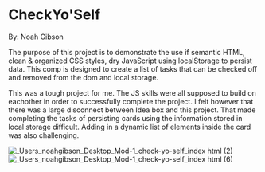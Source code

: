 # CheckYo'Self

By: Noah Gibson

The purpose of this project is to demonstrate the use if semantic HTML, clean & organized CSS styles, dry JavaScript using localStorage to persist data. This comp is designed to create a list of tasks that can be checked off and removed from the dom and local storage.

This was a tough project for me. The JS skills were all supposed to build on eachother in order to successfully complete the project. I felt however that there was a large disconnect between Idea box and this project. That made completing the tasks of persisting cards using the information stored in local storage difficult. Adding in a dynamic list of elements inside the card was also challenging. 

![_Users_noahgibson_Desktop_Mod-1_check-yo-self_index html (2)](https://user-images.githubusercontent.com/49107377/58964848-d3bb5c80-876c-11e9-96e3-3d34ac4e260b.png)
![_Users_noahgibson_Desktop_Mod-1_check-yo-self_index html (6)](https://user-images.githubusercontent.com/49107377/58964852-d61db680-876c-11e9-85e2-426b2e415308.png)
